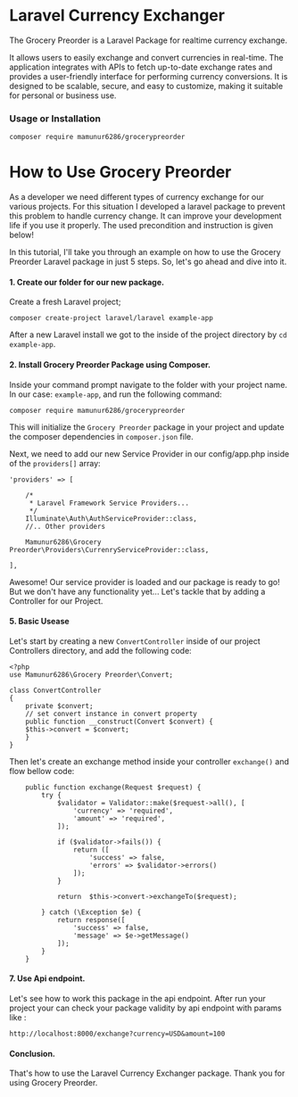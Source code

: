 # Laravel Currency Exchanger
The Grocery Preorder is a Laravel Package for realtime currency exchange.

It allows users to easily exchange and convert currencies in real-time. The application integrates with APIs to fetch up-to-date exchange rates and provides a user-friendly interface for performing currency conversions. It is designed to be scalable, secure, and easy to customize, making it suitable for personal or business use.

### Usage or Installation 
```
composer require mamunur6286/grocerypreorder
```

# How to Use Grocery Preorder
As a developer we need different types of currency exchange for our various projects. For this situation I developed a laravel package to prevent this problem to handle currency change. It can improve your development life if you use it properly. The used precondition and instruction is given below!

In this tutorial, I'll take you through an example on how to use the Grocery Preorder Laravel package in just 5 steps. So, let's go ahead and dive into it.

#### 1. Create our folder for our new package.

Create a fresh Laravel project;

```
composer create-project laravel/laravel example-app
```

After a new Laravel install we got to the inside of the project directory by ` cd example-app `.

#### 2. Install Grocery Preorder Package using Composer.

Inside your command prompt navigate to the folder with your project name. In our case: `example-app`, and run the following command:

```
composer require mamunur6286/grocerypreorder
```

This will initialize the `Grocery Preorder` package in your project and update the composer dependencies in `composer.json` file.

Next, we need to add our new Service Provider in our config/app.php inside of the `providers[]` array:

```
'providers' => [

    /*
     * Laravel Framework Service Providers...
     */
    Illuminate\Auth\AuthServiceProvider::class,
    //.. Other providers
    
    Mamunur6286\Grocery Preorder\Providers\CurrenryServiceProvider::class,

],
```

Awesome! Our service provider is loaded and our package is ready to go! But we don't have any functionality yet... Let's tackle that by adding a Controller for our Project.

#### 5. Basic Usease

Let's start by creating a new `ConvertController` inside of our project Controllers directory, and add the following code:

```
<?php
use Mamunur6286\Grocery Preorder\Convert;

class ConvertController
{
    private $convert;
    // set convert instance in convert property
    public function __construct(Convert $convert) {
	$this->convert = $convert;
    }
}

```
Then let's create an exchange method inside your controller `exchange()` and flow bellow code:

```
    public function exchange(Request $request) {
        try {
            $validator = Validator::make($request->all(), [
                'currency' => 'required',
                'amount' => 'required',
            ]);
        
            if ($validator->fails()) {
                return ([
                    'success' => false,
                    'errors' => $validator->errors()
                ]);
            }

            return  $this->convert->exchangeTo($request);

        } catch (\Exception $e) {
            return response([
                'success' => false,
                'message' => $e->getMessage()
            ]);
        }
    }
```

#### 7. Use Api endpoint. 
Let's see how to work this package in the api endpoint. After run your project your can check your package validity by api endpoint with params like :

```
http://localhost:8000/exchange?currency=USD&amount=100
```


#### Conclusion. 
That's how to use the Laravel Currency Exchanger package. Thank you for using Grocery Preorder. 
